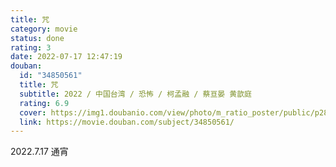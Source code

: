 ```yaml
---
title: 咒
category: movie
status: done
rating: 3
date: 2022-07-17 12:47:19
douban:
  id: "34850561"
  title: 咒
  subtitle: 2022 / 中国台湾 / 恐怖 / 柯孟融 / 蔡亘晏 黄歆庭
  rating: 6.9
  cover: https://img1.doubanio.com/view/photo/m_ratio_poster/public/p2871258860.jpg
  link: https://movie.douban.com/subject/34850561/
---
```


2022.7.17 通宵